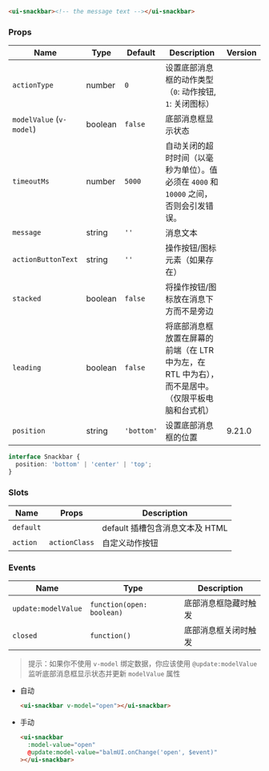 ```html
<ui-snackbar><!-- the message text --></ui-snackbar>
```

### Props

| Name                     | Type    | Default    | Description                                                                                        | Version |
| ------------------------ | ------- | ---------- | -------------------------------------------------------------------------------------------------- | ------- |
| `actionType`             | number  | `0`        | 设置底部消息框的动作类型（`0`: 动作按钮, `1`: 关闭图标）                                           |         |
| `modelValue` (`v-model`) | boolean | `false`    | 底部消息框显示状态                                                                                 |         |
| `timeoutMs`              | number  | `5000`     | 自动关闭的超时时间（以毫秒为单位）。值必须在 `4000` 和 `10000` 之间，否则会引发错误。              |         |
| `message`                | string  | `''`       | 消息文本                                                                                           |         |
| `actionButtonText`       | string  | `''`       | 操作按钮/图标元素（如果存在）                                                                      |         |
| `stacked`                | boolean | `false`    | 将操作按钮/图标放在消息下方而不是旁边                                                              |         |
| `leading`                | boolean | `false`    | 将底部消息框放置在屏幕的前端（在 LTR 中为左，在 RTL 中为右），而不是居中。（仅限平板电脑和台式机） |         |
| `position`               | string  | `'bottom'` | 设置底部消息框的位置                                                                               | 9.21.0  |

```ts
interface Snackbar {
  position: 'bottom' | 'center' | 'top';
}
```

### Slots

| Name      | Props         | Description                     |
| --------- | ------------- | ------------------------------- |
| `default` |               | default 插槽包含消息文本及 HTML |
| `action`  | `actionClass` | 自定义动作按钮                  |

### Events

| Name                | Type                      | Description          |
| ------------------- | ------------------------- | -------------------- |
| `update:modelValue` | `function(open: boolean)` | 底部消息框隐藏时触发 |
| `closed`            | `function()`              | 底部消息框关闭时触发 |

> 提示：如果你不使用 `v-model` 绑定数据，你应该使用 `@update:modelValue` 监听底部消息框显示状态并更新 `modelValue` 属性

- 自动

  ```html
  <ui-snackbar v-model="open"></ui-snackbar>
  ```

- 手动

  ```html
  <ui-snackbar
    :model-value="open"
    @update:model-value="balmUI.onChange('open', $event)"
  ></ui-snackbar>
  ```

